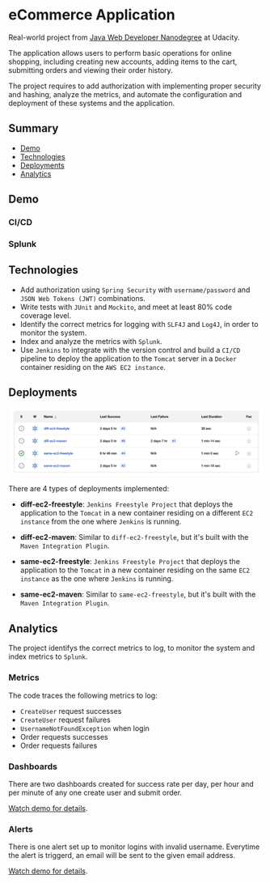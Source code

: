 # eCommerce Application

Real-world project from [Java Web Developer Nanodegree](https://www.udacity.com/course/java-developer-nanodegree--nd035) at Udacity.

The application allows users to perform basic operations for online shopping, including creating new accounts, adding items to the cart, submitting orders and viewing their order history.

The project requires to add authorization with implementing proper security and hashing, analyze the metrics, and automate the configuration and deployment of these systems and the application.

## Summary

- [Demo](#demo)
- [Technologies](#technologies)
- [Deployments](#deployments)
- [Analytics](#analytics)

## Demo

### CI/CD



### Splunk



## Technologies

- Add authorization using ```Spring Security``` with ```username/password``` and ```JSON Web Tokens (JWT)``` combinations.
- Write tests with ```JUnit``` and ```Mockito```, and meet at least 80% code coverage level.
- Identify the correct metrics for logging with ```SLF4J``` and ```Log4J```, in order to monitor the system.
- Index and analyze the metrics with ```Splunk```.
- Use ```Jenkins``` to integrate with the version control and build a ```CI/CD``` pipeline to deploy the application to the ```Tomcat``` server in a ```Docker``` container residing on the ```AWS EC2 instance```.

## Deployments

![deploy](demo/deploy.png)

There are 4 types of deployments implemented:

- **diff-ec2-freestyle**: ```Jenkins Freestyle Project``` that deploys the application to the ```Tomcat``` in a new container residing on a different ```EC2 instance``` from the one where ```Jenkins``` is running.

- **diff-ec2-maven**: Similar to ```diff-ec2-freestyle```, but it's built with the ```Maven Integration Plugin```.

- **same-ec2-freestyle**: ```Jenkins Freestyle Project``` that deploys the application to the ```Tomcat``` in a new container residing on the same ```EC2 instance``` as the one where ```Jenkins``` is running.

- **same-ec2-maven**: Similar to ```same-ec2-freestyle```, but it's built with the ```Maven Integration Plugin```.

## Analytics

The project identifys the correct metrics to log, to monitor the system and index metrics to ```Splunk```.

### Metrics

The code traces the following metrics to log:

- `CreateUser` request successes
- `CreateUser` request failures
- `UsernameNotFoundException` when login
- Order requests successes
- Order requests failures

### Dashboards

There are two dashboards created for success rate per day, per hour and per minute of any one create user and submit order.

[Watch demo for details](#splunk).

### Alerts

There is one alert set up to monitor logins with invalid username. Everytime the alert is triggerd, an email will be sent to the given email address.

[Watch demo for details](#splunk).